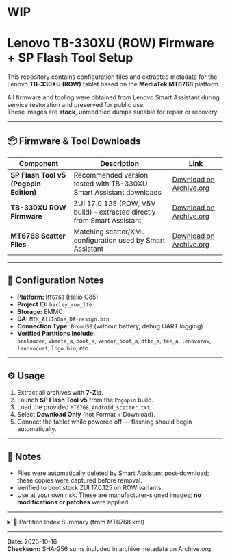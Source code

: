 # WIP

# Lenovo TB-330XU (ROW) Firmware + SP Flash Tool Setup

This repository contains configuration files and extracted metadata for the Lenovo **TB-330XU (ROW)** tablet based on the **MediaTek MT6768** platform.

All firmware and tooling were obtained from Lenovo Smart Assistant during service restoration and preserved for public use.  
These images are **stock**, unmodified dumps suitable for repair or recovery.

---

## 📦 Firmware & Tool Downloads

| Component | Description | Link |
|------------|--------------|------|
| **SP Flash Tool v5 (Pogopin Edition)** | Recommended version tested with TB-330XU Smart Assistant downloads | [Download on Archive.org](https://archive.org/details/sp-flash-tool-v-5-tb-330-pogopin.-7z) |
| **TB-330XU ROW Firmware** | ZUI 17.0.125 (ROW, V5V build) – extracted directly from Smart Assistant | [Download on Archive.org](https://archive.org/details/tb-330-xu-row-open-user-v-5-v-zui-17.0.125-st-250613) |
| **MT6768 Scatter Files** | Matching scatter/XML configuration used by Smart Assistant | [Download on Archive.org](https://archive.org/details/mt-6768-android-scatter) |

---

## 🧩 Configuration Notes

- **Platform:** `MT6768` (Helio G85)
- **Project ID:** `barley_row_lte`
- **Storage:** EMMC
- **DA:** `MTK_AllInOne_DA-resign.bin`
- **Connection Type:** `BromUSB` (without battery, debug UART logging)
- **Verified Partitions Include:**  
  `preloader`, `vbmeta_a`, `boot_a`, `vendor_boot_a`, `dtbo_a`, `tee_a`, `lenovoraw`, `lenovocust`, `logo.bin`, etc.  

---

## ⚙️ Usage

1. Extract all archives with **7-Zip**.  
2. Launch **SP Flash Tool v5** from the `Pogopin` build.  
3. Load the provided `MT6768_Android_scatter.txt`.  
4. Select **Download Only** (not Format + Download).  
5. Connect the tablet while powered off — flashing should begin automatically.  

---

## 🧾 Notes

- Files were automatically deleted by Smart Assistant post-download; these copies were captured before removal.  
- Verified to boot stock ZUI 17.0.125 on ROW variants.  
- Use at your own risk. These are manufacturer-signed images; **no modifications or patches** were applied.

---

<details>
<summary>📄 Partition Index Summary (from MT6768.xml)</summary>

| # | Partition | Type | Offset | Size | Description |
|---|------------|------|---------|-------|-------------|
| 1 | `preloader` | raw | 0x00000000 | 0x0080000 | Boot preloader |
| 2 | `pgpt` | raw | 0x0080000 | 0x0008000 | GPT primary |
| 3 | `vbmeta_a` | raw | 0x00B0000 | 0x0080000 | Verified Boot metadata |
| 4 | `boot_a` | raw | 0x0130000 | 0x2000000 | Boot image |
| 5 | `vendor_boot_a` | raw | 0x2130000 | 0x4000000 | Vendor boot image |
| 6 | `dtbo_a` | raw | 0x6130000 | 0x0800000 | Device tree overlay |
| 7 | `tee_a` | raw | 0x6930000 | 0x0600000 | Trusted execution environment |
| 8 | `logo` | raw | 0x6F30000 | 0x0800000 | Boot logo |
| 9 | `super` | raw | 0x7730000 | 0x2C0000000 | System/Vendor/Super partition |
| 10 | `userdata` | f2fs | 0x2C7730000 | 0x19BC4F8000 | User data |

*(Offsets and sizes confirmed from MT6768.xml extracted from Lenovo Smart Assistant.)*:contentReference[oaicite:0]{index=0}

</details>

---
 
**Date:** 2025-10-16  
**Checksum:** SHA-256 sums included in archive metadata on Archive.org.
